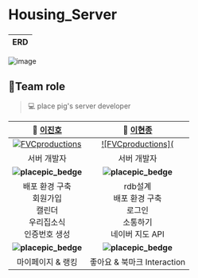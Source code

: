 # Housing_Server
###

| ERD |
| ----------------------------------------------------------------------------------------- |
![image](https://user-images.githubusercontent.com/57162257/103644770-3ce30180-4f9a-11eb-9376-5b9a0453c7c4.png)



## 🤝Team role
  
> 💻 place pig's server developer 

| **🙋 [이진호](https://github.com/dk-master)** | **🙋‍ [이현종](https://github.com/dudgns3tp)** |
| :---: |:---:|
| [![FVCproductions](https://user-images.githubusercontent.com/60912550/103666307-d10f9180-4fb7-11eb-82d1-b5d482a1daaa.png)]()    | [![FVCproductions](](https://user-images.githubusercontent.com/60912550/103666311-d371eb80-4fb7-11eb-9cc1-40c3365949bb.jpg) |
| 서버 개발자 | 서버 개발자|
|  **![placepic_bedge](https://img.shields.io/badge/placepic-sprint1-F65C6C)** | **![placepic_bedge](https://img.shields.io/badge/placepic-sprint1-F65C6C)** | **![placepic_bedge](https://img.shields.io/badge/placepic-sprint1-F65C6C)** |
| 배포 환경 구축 <br /> 회원가입 <br /> 캘린더 <br /> 우리집소식  <br /> 인증번호 생성 <br />|rdb설계 <br /> 배포 환경 구축 <br /> 로그인 <br /> 소통하기 <br /> 네이버 지도 API |
| **![placepic_bedge](https://img.shields.io/badge/placepic-sprint2-363636)**| **![placepic_bedge](https://img.shields.io/badge/placepic-sprint2-363636)**|
|마이페이지 & 랭킹|좋아요 & 북마크 Interaction|
